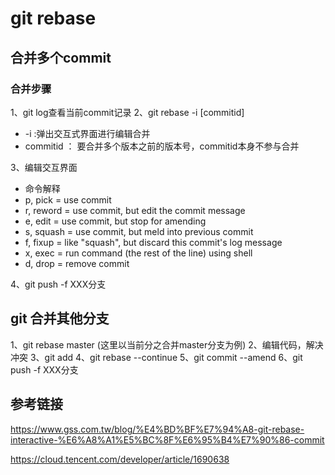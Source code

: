 # git rebase
## 合并多个commit
### 合并步骤
1、git log查看当前commit记录
2、git rebase -i [commitid]
* -i :弹出交互式界面进行编辑合并
* commitid ： 要合并多个版本之前的版本号，commitid本身不参与合并

3、编辑交互界面
- 命令解释
-   p, pick = use commit
-   r, reword = use commit, but edit the commit message
-   e, edit = use commit, but stop for amending
-   s, squash = use commit, but meld into previous commit
-   f, fixup = like "squash", but discard this commit's log message
-   x, exec = run command (the rest of the line) using shell
-   d, drop = remove commit

4、git push -f XXX分支

## git 合并其他分支
1、git rebase master (这里以当前分之合并master分支为例)
2、编辑代码，解决冲突
3、git add
4、git rebase --continue
5、git commit --amend
6、git push -f XXX分支


## 参考链接
https://www.gss.com.tw/blog/%E4%BD%BF%E7%94%A8-git-rebase-interactive-%E6%A8%A1%E5%BC%8F%E6%95%B4%E7%90%86-commit

https://cloud.tencent.com/developer/article/1690638